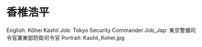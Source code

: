 # 香椎浩平

English: Kōhei Kashii
Job: Tokyo Security Commander
Job_Jap: 東京警備司令官兼東部防衛司令官
Portrait: Kashii_Kohei.jpg